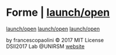 # Forme | [launch/open](http://dsii-2017-unirsm/dsii-2017-archive/francescopaolini/10_print/p5)

[launch/open](http://dsii-2017-unirsm/dsii-2017/archive/francescopaolini/10_print/p5)
[launch/open](http://dsii-2017-unirsm/archive/francescopaolini/10_print/p5)
[launch/open](http://archive/francescopaolini/10_print/p5)

by francescopaolini © 2017 MIT License  
DSII2017 Lab @UNIRSM [website](http://dsii-2017-unirsm)  
